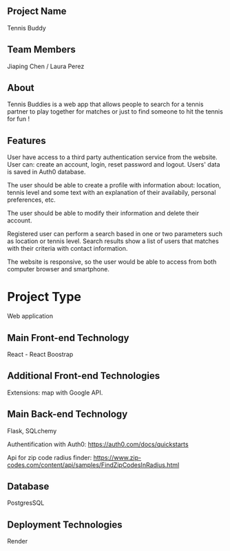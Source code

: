 ## Project Name
Tennis Buddy

## Team Members
Jiaping Chen / Laura Perez

## About
Tennis Buddies is a web app that allows people to search for a tennis partner to play together for
matches or just to find someone to hit the tennis for fun !

## Features

User have access to a third party authentication service from the website. User can: create an account, login, reset password and logout. Users' data is saved in Auth0 database. 

The user should be able to create a profile with information about: location, tennis level and some text with an explanation of their availabily, personal preferences, etc.

The user should be able to modify their information and delete their account.

Registered user can perform a search based in one or two parameters such as location or tennis level.
Search results show a list of users that matches with their criteria with contact information.

The website is responsive, so the user would be able to access from both computer browser and smartphone. 


# Project Type
Web application

## Main Front-end Technology
React - React Boostrap 
## Additional Front-end Technologies
Extensions: map with Google API.
## Main Back-end Technology
Flask, SQLchemy

Authentification with Auth0:
https://auth0.com/docs/quickstarts

Api for zip code radius finder:
https://www.zip-codes.com/content/api/samples/FindZipCodesInRadius.html

## Database 
PostgresSQL

## Deployment Technologies
Render 

